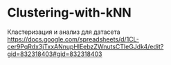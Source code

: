 # Clustering-with-kNN

Кластеризация и анализ для датасета https://docs.google.com/spreadsheets/d/1CL-cer9PqRdx3jTxxANnupHlEebzZWnutsCTleGJdk4/edit?gid=832318403#gid=832318403

